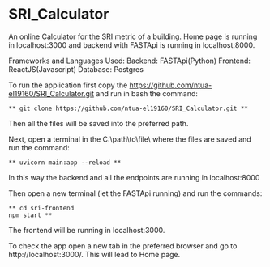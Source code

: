 # SRI_Calculator
An online Calculator for the SRI metric of a building.
Home page is running in localhost:3000 and backend with FASTApi is running in localhost:8000.

Frameworks and Languages Used:
    Backend: FASTApi(Python)
    Frontend: ReactJS(Javascript)
    Database: Postgres

To run the application first copy the https://github.com/ntua-el19160/SRI_Calculator.git and run in bash the command:

    ** git clone https://github.com/ntua-el19160/SRI_Calculator.git **

Then all the files will be saved into the preferred path. 

Next, open a terminal in the C:\path\to\file\ where the files are saved and run the command:

    ** uvicorn main:app --reload **

In this way the backend and all the endpoints are running in localhost:8000

Then open a new terminal (let the FASTApi running) and run the commands:

    ** cd sri-frontend
    npm start **
    
The frontend will be running in localhost:3000.

To check the app open a new tab in the preferred browser and go to http://localhost:3000/. This will lead to Home page.